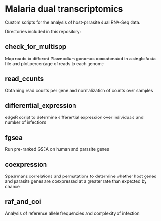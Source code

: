 # Malaria dual transcriptomics

Custom scripts for the analysis of host-parasite dual RNA-Seq data. 

Directories included in this repository:  

## check_for_multispp

Map reads to different Plasmodium genomes concatenated in a single fasta file and plot percentage of reads to each genome

## read_counts

Obtaining read counts per gene and normalization of counts over samples

## differential_expression

edgeR script to determine differential expression over individuals and number of infections

## fgsea

Run pre-ranked GSEA on human and parasite genes

## coexpression

Spearmans correlations and permutations to determine whether host genes and parasite genes are coexpressed at a greater rate than expected by chance

## raf_and_coi

Analysis of reference allele frequencies and complexity of infection
